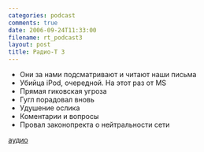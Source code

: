 ```yaml
---
categories: podcast
comments: true
date: 2006-09-24T11:33:00
filename: rt_podcast3
layout: post
title: Радио-T 3
---
```


- Они за нами подсматривают и читают наши письма
- Убийца iPod, очередной. На этот раз от MS
- Прямая гиковская угроза
- Гугл порадовал вновь
- Удушение ослика
- Коментарии и вопросы
- Провал законопректа о нейтральности сети

[аудио](http://cdn.radio-t.com/rt_podcast3.mp3)
<audio src="http://cdn.radio-t.com/rt_podcast3.mp3" preload="none"></audio>

